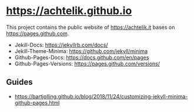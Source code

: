 # https://achtelik.github.io

This project contains the public website of https://achtelik.it bases on https://pages.github.com.

* Jekill-Docs: https://jekyllrb.com/docs/
* Jekill-Theme-Minima: https://github.com/jekyll/minima
* Github-Pages-Docs: https://docs.github.com/en/pages
* Github-Pages-Versions: https://pages.github.com/versions/

## Guides
* https://bartjolling.github.io/blog/2018/11/24/customizing-jekyll-minima-github-pages.html